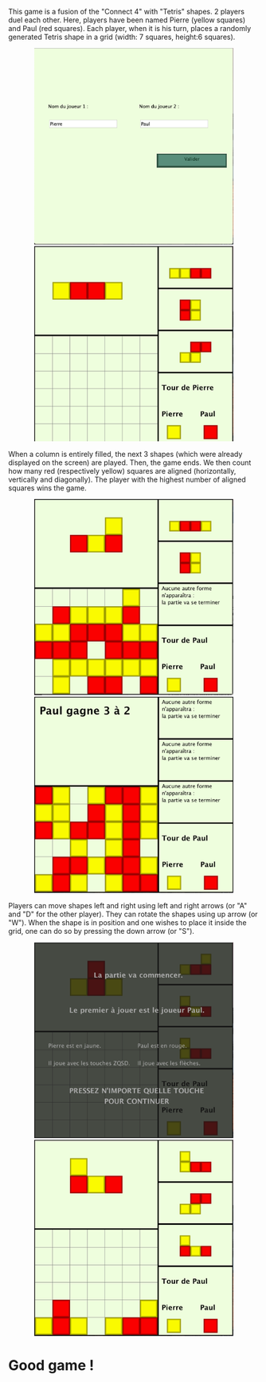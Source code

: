 <p>This game is a fusion of the "Connect 4" with "Tetris" shapes.
2 players duel each other. Here, players have been named Pierre (yellow squares) and Paul (red squares). Each player, when it is his turn, places a randomly generated Tetris shape in a grid (width: 7 squares, height:6 squares).</p>
<div align="center">
	<img src="Captures/Capture1.png" alt="Capture1"
	title="Capture1" width="400" />
	<img src="Captures/Capture2.png" alt="Capture2"
	title="Capture2" width="400" />
</div>
<p>When a column is entirely filled, the next 3 shapes (which were already displayed on the screen) are played. Then, the game ends. We then count how many red (respectively yellow) squares are aligned (horizontally, vertically and diagonally). The player with the highest number of aligned squares wins the game.</p>
<div align="center">
	<img src="Captures/Capture3.png" alt="Capture3"
	title="Capture3" width="400" />
	<img src="Captures/Capture4.png" alt="Capture4"
	title="Capture4" width="400" />
</div>
<p>Players can move shapes left and right using left and right arrows (or "A" and "D" for the other player). They can rotate the shapes using up arrow (or "W"). When the shape is in position and one wishes to place it inside the grid, one can do so by pressing the down arrow (or "S").</p>
<div align="center">
	<img src="Captures/Capture5.png" alt="Capture5"
	title="Capture5" width="400" />
	<img src="Captures/Capture6.png" alt="Capture6"
	title="Capture6" width="400" />
</div>
<h1>Good game !</h1>